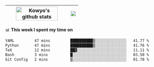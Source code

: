 | <a href="https://github.com/anuraghazra/github-readme-stats"><img width="85%" src="https://github-readme-stats.vercel.app/api?username=kowyo&show_icons=true&hide_border=true&theme=transparent" alt="Kowyo's github stats" /></a> | <a href="https://github.com/anuraghazra/github-readme-stats"><img align="center" src="https://github-readme-stats.vercel.app/api/top-langs/?username=kowyo&exclude_repo=Engineering-Competition-Robot,mobile-robot&hide=c,assembly,shaderlab,hlsl,mathematica,cmake&layout=compact&hide_border=true&theme=transparent" /></a> |
| ------------- | ------------- |

📊 **This week I spent my time on**
<!--START_SECTION:waka-->

```txt
YAML         47 mins         ██████████▒░░░░░░░░░░░░░░   41.77 %
Python       47 mins         ██████████▒░░░░░░░░░░░░░░   41.76 %
TeX          12 mins         ██▓░░░░░░░░░░░░░░░░░░░░░░   11.11 %
Bash         3 mins          █░░░░░░░░░░░░░░░░░░░░░░░░   03.50 %
Git Config   2 mins          ▒░░░░░░░░░░░░░░░░░░░░░░░░   01.78 %
```

<!--END_SECTION:waka-->

